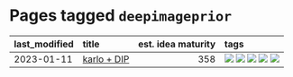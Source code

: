 # Pages tagged `deepimageprior`

|last_modified|title|est. idea maturity|tags
|:---|:---|---:|:---|
|2023-01-11|[karlo + DIP](../karlo-dip.md)|358|[![](https://img.shields.io/badge/tag-deepimageprior-fe76cf)](../tags/deepimageprior.md) [![](https://img.shields.io/badge/tag-experimental-4aea2)](../tags/experimental.md) [![](https://img.shields.io/badge/tag-imagegeneration-8fb3d)](../tags/imagegeneration.md) [![](https://img.shields.io/badge/tag-prior-8a140)](../tags/prior.md) [![](https://img.shields.io/badge/tag-wip-ff6770)](../tags/wip.md)|